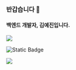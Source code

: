 ### 반갑습니다 👋
#### 백엔드 개발자, 김예진입니다.


<!--
**akak3927/akak3927** is a ✨ _special_ ✨ repository because its `README.md` (this file) appears on your GitHub profile.

Here are some ideas to get you started:

- 🔭 I’m currently working on ...
- 🌱 I’m currently learning ...
- 👯 I’m looking to collaborate on ...
- 🤔 I’m looking for help with ...
- 💬 Ask me about ...
- 📫 How to reach me: ...
- 😄 Pronouns: ...
- ⚡ Fun fact: ...
-->

<a href="mailto:code10.1haja@gmail.com"><img src="https://img.shields.io/badge/Gmail-d14836?style=flat-square&logo=Gmail&logoColor=white&link=code10.1haja@gmail.com"/></a>
</p>

<img alt="Static Badge" src="https://img.shields.io/badge/:badgeContent?style=flat&logo=%3Csvg%20role%3D%22img%22%20viewBox%3D%220%200%2024%2024%22%20xmlns%3D%22http%3A%2F%2Fwww.w3.org%2F2000%2Fsvg%22%3E%3Ctitle%3EGmail%3C%2Ftitle%3E%3Cpath%20d%3D%22M24%205.457v13.909c0%20.904-.732%201.636-1.636%201.636h-3.819V11.73L12%2016.64l-6.545-4.91v9.273H1.636A1.636%201.636%200%200%201%200%2019.366V5.457c0-2.023%202.309-3.178%203.927-1.964L5.455%204.64%2012%209.548l6.545-4.91%201.528-1.145C21.69%202.28%2024%203.434%2024%205.457z%22%2F%3E%3C%2Fsvg%3E&logoColor=white&label=Gmail&labelColor=%23EA4335&color=white">




<a href="https://hits.seeyoufarm.com"><img src="https://hits.seeyoufarm.com/api/count/incr/badge.svg?url=https%3A%2F%2Fgithub.com%2Fakak3927&count_bg=%232061A5&title_bg=%23000000&icon=github.svg&icon_color=%23E7E7E7&title=GitHub-hits&edge_flat=false"/></a>
